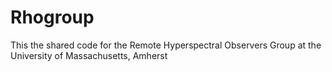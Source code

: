 Rhogroup
========

This the shared code for the Remote Hyperspectral Observers Group at the University of Massachusetts, Amherst
